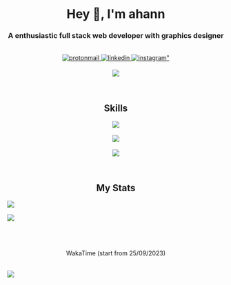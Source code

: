# <div align="center">Hey 👋, I'm ahann</div>  
  

<h3 align="center">A enthusiastic full stack web developer with graphics designer</h3><br>
  

<div align="center">
<a href="mailto:nyannss@proton.me" target="_blank">
<img src="https://img.shields.io/badge/ProtonMail-8B89CC?style=for-the-badge&logo=protonmail&logoColor=white" alt="protonmail" style="margin-bottom: 5px;" />
</a>
<a href="https://www.linkedin.com/in/frhnbrln/" target="_blank">
<img src="https://img.shields.io/badge/LinkedIn-0077B5?style=for-the-badge&logo=linkedin&logoColor=white" alt="linkedin" style="margin-bottom: 5px;" />
</a>
<a href="https://instagram.com/ahanncode" target="_blank">
<img src="https://img.shields.io/badge/instagram-%23000000.svg?&style=for-the-badge&logo=instagram&logoColor=white" alt=instagram" style="margin-bottom: 5px;" />
</a>  
</div> 

<div align="center">

![](https://komarev.com/ghpvc/?username=nyannss&color=green)

</div>  <br>

<h2 align="center">Skills </h2>

<p align="center">
  <a href="#">
    <img src="https://skillicons.dev/icons?i=vscode,php,js,css,html,golang" />
  </a>
  <br><br>
  <a href="#">
    <img src="https://skillicons.dev/icons?i=mysql,postgresql,redis,mongodb" />
  </a>
  <br><br>
  <a href="#">
    <img src="https://skillicons.dev/icons?i=laravel,express,react,next,tailwind" />
  </a>
</p>

<br>
<h2 align="center">My Stats</h2>

<div align="center" style="display:flex; flex-direction:column;flex-wrap:wrap; gap:15px;">
  <img src="https://grs2020.vercel.app/api?username=nyannss&show_icons=true&count_private=true&hide_border=true&theme=tokyonight" align="center" />
  <img src="https://grs2020.vercel.app/api/top-langs/?username=nyannss&hide_border=true&count_private=true&layout=compact&theme=tokyonight&langs_count=8" align="center" />
  <br><br><br>
  WakaTime (start from 25/09/2023) <br><br>
  <img src="https://github-readme-stats.vercel.app/api/wakatime?username=frhnbrln&langs_count=6&theme=tokyonight&layout=compact&hide_border=true" align="center" />
  
</div>


